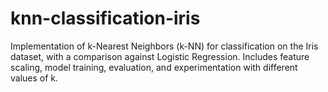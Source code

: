 # knn-classification-iris
Implementation of k-Nearest Neighbors (k-NN) for classification on the Iris dataset, with a comparison against Logistic Regression. Includes feature scaling, model training, evaluation, and experimentation with different values of k.
